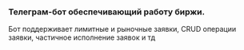 ### Телеграм-бот обеспечивающий работу биржи. 
Бот поддерживает лимитные и рыночные заявки, CRUD операции заявки, частичное исполнение заявок и тд
